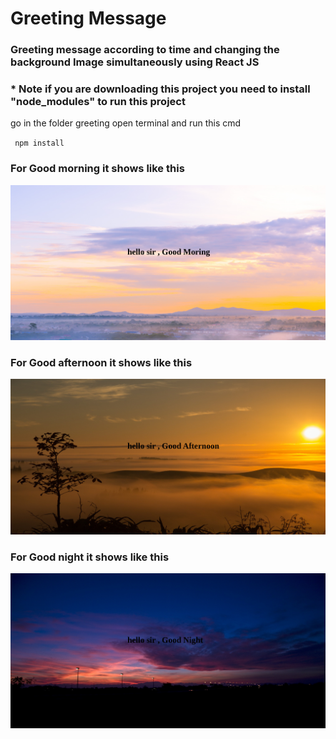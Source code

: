 # Greeting Message
<h3>Greeting message according to time and changing the background Image simultaneously using React JS</h3>
<h3>* Note if you are downloading this project you need to install "node_modules" to run this project</h3>
<p>go in the folder greeting open terminal and run this cmd</p>
<code> npm install                 </code>
<h3>For Good morning it shows like this </h3>
<img src = "src/Images/Screenshot from 2023-04-23 01-06-53.png">
<h3>For Good afternoon it shows like this </h3>
<img src = "src/Images/Screenshot from 2023-04-23 01-07-08.png">
<h3>For Good night it shows like this </h3>
<img src = "src/Images/Screenshot from 2023-04-23 01-07-23.png">
